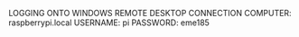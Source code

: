 LOGGING ONTO WINDOWS REMOTE DESKTOP CONNECTION 
  COMPUTER: raspberrypi.local
    USERNAME: pi
    PASSWORD: eme185
